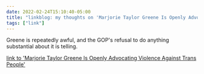 ```yaml
---
date: 2022-02-24T15:10:40-05:00
title: "linkblog: my thoughts on 'Marjorie Taylor Greene Is Openly Advocating Violence Against Trans People'"
tags: ["link"]
---
```

Greene is repeatedly awful, and the GOP's refusal to do anything substantial about it is telling.
 
[link to 'Marjorie Taylor Greene Is Openly Advocating Violence Against Trans People'](https://www.vice.com/en/article/4awbxd/marjorie-taylor-greene-violence-trans-people)
